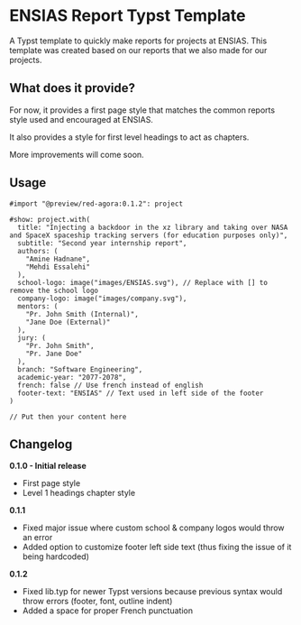 # ENSIAS Report Typst Template

A Typst template to quickly make reports for projects at ENSIAS. This template was created based on our reports that we also made for our projects.

## What does it provide?

For now, it provides a first page style that matches the common reports style used and encouraged at ENSIAS.

It also provides a style for first level headings to act as chapters.

More improvements will come soon.

## Usage

```typ
#import "@preview/red-agora:0.1.2": project

#show: project.with(
  title: "Injecting a backdoor in the xz library and taking over NASA and SpaceX spaceship tracking servers (for education purposes only)",
  subtitle: "Second year internship report",
  authors: (
    "Amine Hadnane",
    "Mehdi Essalehi"
  ),
  school-logo: image("images/ENSIAS.svg"), // Replace with [] to remove the school logo
  company-logo: image("images/company.svg"),
  mentors: (
    "Pr. John Smith (Internal)",
    "Jane Doe (External)"
  ),
  jury: (
    "Pr. John Smith",
    "Pr. Jane Doe"
  ),
  branch: "Software Engineering",
  academic-year: "2077-2078",
  french: false // Use french instead of english
  footer-text: "ENSIAS" // Text used in left side of the footer
)

// Put then your content here
```

## Changelog

**0.1.0 - Initial release**

- First page style
- Level 1 headings chapter style

**0.1.1**

- Fixed major issue where custom school & company logos would throw an error
- Added option to customize footer left side text (thus fixing the issue of it being hardcoded)

**0.1.2**

- Fixed lib.typ for newer Typst versions because previous syntax would throw errors (footer, font, outline indent) 
- Added a space for proper French punctuation 

